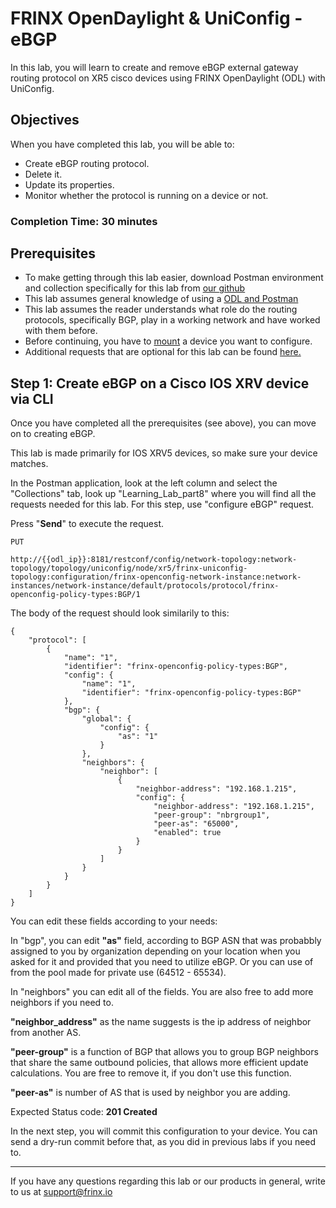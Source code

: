 # FRINX OpenDaylight & UniConfig - eBGP

In this lab, you will learn to create and remove eBGP external gateway routing protocol on XR5 cisco devices using FRINX OpenDaylight (ODL) with UniConfig.

## Objectives

When you have completed this lab, you will be able to:

* Create eBGP routing protocol.
* Delete it.
* Update its properties.
* Monitor whether the protocol is running on a device or not.

### Completion Time: 30 minutes

## Prerequisites

* To make getting through this lab easier, download Postman environment and collection specifically for this lab from <a href="https://github.com/FRINXio/Postman/tree/carbon/development/learning_labs/part8">our github</a>
* This lab assumes general knowledge of using a <a href="https://developer.cisco.com/learning/modules/frinx-learning-labs">ODL and Postman</a>
* This lab assumes the reader understands what role do the routing protocols, specifically BGP, play in a working network and have worked with them before.
* Before continuing, you have to <a href="https://developer.cisco.com/learning/modules/frinx-learning-labs">mount</a> a device you want to configure.
* Additional requests that are optional for this lab can be found <a href="https://developer.cisco.com/learning/modules/frinx-learning-labs/01-labs-01-odl-uniconfig-first-steps/step/1">here.</a>  



## Step 1: Create eBGP on a Cisco IOS XRV device via CLI

Once you have completed all the prerequisites (see above), you can move on to creating eBGP.

This lab is made primarily for IOS XRV5 devices, so make sure your device matches.

In the Postman application, look at the left column and select the "Collections" tab, look up "Learning_Lab_part8" where you will find all the requests needed for this lab. For this step, use "configure eBGP" request.

Press "**Send**" to execute the request.

```
PUT

http://{{odl_ip}}:8181/restconf/config/network-topology:network-topology/topology/uniconfig/node/xr5/frinx-uniconfig-topology:configuration/frinx-openconfig-network-instance:network-instances/network-instance/default/protocols/protocol/frinx-openconfig-policy-types:BGP/1
```


The body of the request should look similarily to this:

```
{
    "protocol": [
        {
            "name": "1",
            "identifier": "frinx-openconfig-policy-types:BGP",
            "config": {
                "name": "1",
                "identifier": "frinx-openconfig-policy-types:BGP"
            },
            "bgp": {
                "global": {
                    "config": {
                        "as": "1"
                    }
                },
                "neighbors": {
                    "neighbor": [
                        {
                            "neighbor-address": "192.168.1.215",
                            "config": {
                                "neighbor-address": "192.168.1.215",
                                "peer-group": "nbrgroup1",
                                "peer-as": "65000",
                                "enabled": true
                            }
                        }
                    ]
                }
            }
        }
    ]
}
```
You can edit these fields according to your needs:

In "bgp", you can edit **"as"** field, according to BGP ASN that was probabbly assigned to you by organization depending on your location when you asked for it and provided that you need to utilize eBGP. Or you can use of from the pool made for private use (64512 - 65534).

In "neighbors" you can edit all of the fields. You are also free to add more neighbors if you need to.

**"neighbor_address"** as the name suggests is the ip address of neighbor from another AS. 

**"peer-group"** is a function of BGP that allows you to group BGP neighbors that share the same outbound policies, that allows more efficient update calculations. You are free to remove it, if you don't use this function.

**"peer-as"** is number of AS that is used by neighbor you are adding.


Expected Status code: **201 Created**

In the next step, you will commit this configuration to your device. You can send a dry-run commit before that, as you did in previous labs if you need to.

---
If you have any questions regarding this lab or our products in general, write to us at [support@frinx.io](mailto:support@frinx.io)